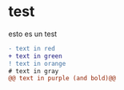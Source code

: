 # test
esto es un test
```diff
- text in red
+ text in green
! text in orange
# text in gray
@@ text in purple (and bold)@@
```
